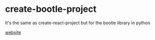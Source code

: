 # create-bootle-project
It's the same as create-react-project but for the bootle library in python


[website](https://create-bootle-project.netlify.app/)
